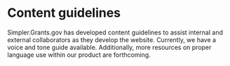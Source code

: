# Content guidelines

Simpler.Grants.gov has developed content guidelines to assist internal and external collaborators as they develop the website. Currently, we have a voice and tone guide available. Additionally, more resources on proper language use within our product are forthcoming.

